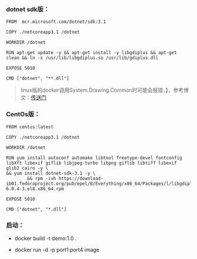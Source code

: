 ### dotnet sdk版：
```
FROM  mcr.microsoft.com/dotnet/sdk:3.1

COPY ./netcoreapp3.1 /dotnet

WORKDIR /dotnet

RUN apt-get update -y && apt-get install -y libgdiplus && apt-get clean && ln -s /usr/lib/libgdiplus.so /usr/lib/gdiplus.dll

EXPOSE 5010

CMD ["dotnet", "**.dll"]
```
> linux版的docker调用System.Drawing.Common时可能会报错，】，参考博文：[传送门](https://www.cnblogs.com/insipid/p/14617582.html)


### CentOs版：
```
FROM centos:latest

COPY ./netcoreapp3.1 /dotnet

WORKDIR /dotnet

RUN yum install autoconf automake libtool freetype-devel fontconfig libXft libexif giflib libjpeg-turbo libpng giflib libtiff libexif glib2 cairo -y \
&& yum install dotnet-sdk-3.1 -y \
        && rpm -ivh https://download-ib01.fedoraproject.org/pub/epel/8/Everything/x86_64/Packages/l/libgdiplus-6.0.4-3.el8.x86_64.rpm

EXPOSE 5010

CMD ["dotnet", "*.dll"]   
```
### 启动：
- docker build -t demo:1.0 .

- docker run -d -p port1:port4 image 
